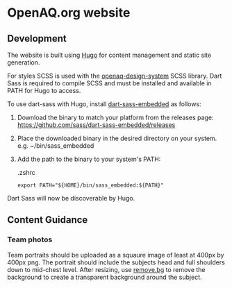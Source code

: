 # OpenAQ.org website

## Development

The website is built using [Hugo](https://gohugo.io) for content management and static site generation.


For styles SCSS is used with the [openaq-design-system](https://github.com/openaq/openaq-design-system) SCSS library. Dart Sass is required to compile SCSS and must be installed and available in PATH for Hugo to access.

To use dart-sass with Hugo, install [dart-sass-embedded](https://github.com/sass/dart-sass-embedded) as follows:

1. Download the binary to match your platform from the releases page: https://github.com/sass/dart-sass-embedded/releases

2. Place the downloaded binary in the desired directory on your system. e.g. ~/bin/sass_embedded

3. Add the path to the binary to your system's PATH:

    .zshrc
    ```
    export PATH="${HOME}/bin/sass_embedded:${PATH}"
    ```

Dart Sass will now be discoverable by Hugo.



## Content Guidance

### Team photos

Team portraits should be uploaded as a squaure image of least at 400px by 400px png. The portrait should include the subjects head and full shoulders down to mid-chest level. After resizing, use [remove.bg](https://remove.bg) to remove the background to create a transparent background around the subject.


